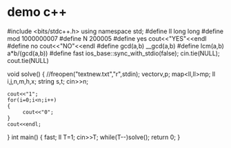 # demo c++
#include <bits/stdc++.h>
using namespace std;
#define ll       long long
#define mod      1000000007
#define N        200005
#define yes      cout<<"YES"<<endl
#define no       cout<<"NO"<<endl
#define gcd(a,b)  __gcd(a,b)
#define lcm(a,b)  a*b/(gcd(a,b))
#define  fast  ios_base::sync_with_stdio(false); cin.tie(NULL); cout.tie(NULL)




void solve()
{
    //freopen("textnew.txt","r",stdin);
    vector<ll>v,p;
    map<ll,ll>mp;
    ll i,j,n,m,h,x;
    string s,t;
    cin>>n;

    cout<<"1";
    for(i=0;i<n;i++)
    {
         cout<<"0";
    }
    cout<<endl;

}
int main()
{
    fast;
    ll T=1;
    cin>>T;
    while(T--)solve();
    return 0;
}


